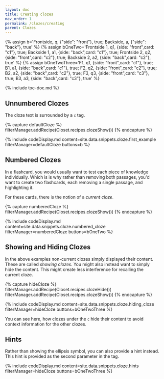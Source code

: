 ```yaml
---
layout: doc
title: Creating clozes
nav_order: 1
permalink: /clozes/creating
parent: Clozes
---
```


{% assign b='Frontside, q, {"side": "front"}, true; Backside, a, {"side": "back"}, true' %}
{% assign bOneTwo='Frontside 1, q1, {side: "front",card: "c1"}, true; Backside 1, a1, {side: "back",card: "c1"}, true; Frontside 2, q2, {side: "front",card: "c2"}, true; Backside 2, a2, {side: "back",card: "c2"}, true' %}
{% assign bOneTwoThree='F1, q1, {side: "front",card: "c1"}, true; B1, a1, {side: "back",card: "c1"}, true; F2, q2, {side: "front",card: "c2"}, true; B2, a2, {side: "back",card: "c2"}, true; F3, q3, {side: "front",card: "c3"}, true; B3, a3, {side: "back",card: "c3"}, true' %}

{% include toc-doc.md %}

## Unnumbered Clozes

The cloze text is surrounded by a `c` tag.

{% capture defaultCloze %}
filterManager.addRecipe(Closet.recipes.clozeShow())
{% endcapture %}

{% include codeDisplay.md content=site.data.snippets.cloze.first_example filterManager=defaultCloze buttons=b %}

## Numbered Clozes

In a flashcard, you would usually want to test each piece of knowledge individually.
Which is is why rather than removing both passages, you'd want to create two flashcards, each removing a single passage, and highlighting it.

For these cards, there is the notion of a _current cloze_.

{% capture numberedCloze %}
filterManager.addRecipe(Closet.recipes.clozeShow())
{% endcapture %}

{% include codeDisplay.md content=site.data.snippets.cloze.numbered_cloze filterManager=numberedCloze buttons=bOneTwo %}

## Showing and Hiding Clozes

In the above examples non-current clozes simply displayed their content.
These are called _showing clozes_.
You might also instead want to simply hide the content.
This might create less interference for recalling the current cloze.

{% capture hideCloze %}
filterManager.addRecipe(Closet.recipes.clozeHide())
filterManager.addRecipe(Closet.recipes.clozeShow())
{% endcapture %}

{% include codeDisplay.md content=site.data.snippets.cloze.hiding_cloze filterManager=hideCloze buttons=bOneTwoThree %}

You can see here, how clozes under the `c` hide their content to avoid context information for the other clozes.

## Hints

Rather than showing the ellipsis symbol, you can also provide a hint instead.
This hint is provided as the second parameter in the tag.

{% include codeDisplay.md content=site.data.snippets.cloze.hints filterManager=hideCloze buttons=bOneTwoThree %}
